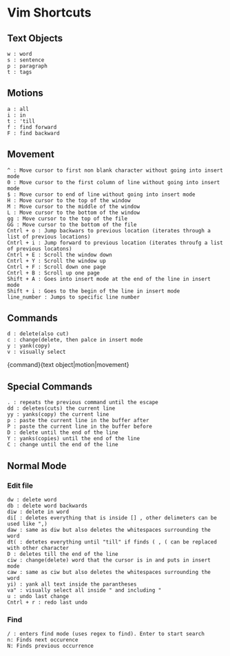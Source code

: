 # Vim Shortcuts

## Text Objects

	w : word
	s : sentence
	p : paragraph
	t : tags

## Motions

	a : all
	i : in
	t : 'till
	f : find forward
	F : find backward

## Movement

	^ : Move cursor to first non blank character without going into insert mode
	0 : Move cursor to the first column of line without going into insert mode
	$ : Move cursor to end of line without going into insert mode
	H : Move cursor to the top of the window
	M : Move cursor to the middle of the window
	L : Move cursor to the bottom of the window
	gg : Move cursor to the top of the file
	GG : Move cursor to the bottom of the file
	Cntrl + o : Jump backwars to previous location (iterates through a list of previous locations)
	Cntrl + i : Jump forward to previous location (iterates throufg a list of previous locatons)
	Cntrl + E : Scroll the window down
	Cntrl + Y : Scroll the window up
	Cntrl + F : Scroll down one page
	Cntrl + B : Scroll up one page
	Shift + A : Goes into insert mode at the end of the line in insert mode
	Shift + i : Goes to the begin of the line in insert mode
	line_number : Jumps to specific line number

## Commands

	d : delete(also cut)
	c : change(delete, then palce in insert mode
	y : yank(copy)
	v : visually select

{command}{text object|motion|movement}

## Special Commands

	. : repeats the previous command until the escape
	dd : deletes(cuts) the current line
	yy : yanks(copy) the current line
	p : paste the current line in the buffer after
	P : paste the current line in the buffer before
	D : delete until the end of the line
	Y : yanks(copies) until the end of the line
	C : change until the end of the line
## Normal Mode

### Edit file

	dw : delete word
	db : delete word backwards
	diw : delete in word
	di[ : deletes everything that is inside [] , other delimeters can be used like ",)
	daw : same as diw but also deletes the whitespaces surrounding the word
	dt( : detetes everything until "till" if finds ( , ( can be replaced with other character
    D : deletes till the end of the line
	ciw : change(delete) word that the cursor is in and puts in insert mode
	caw : same as ciw but also deletes the whitespaces surrounding the word
	yi) : yank all text inside the parantheses
	va" : visually select all inside " and including "
	u : undo last change
	Cntrl + r : redo last undo

### Find
	/ : enters find mode (uses regex to find). Enter to start search
	n: Finds next occurence
	N: Finds previous occurrence
